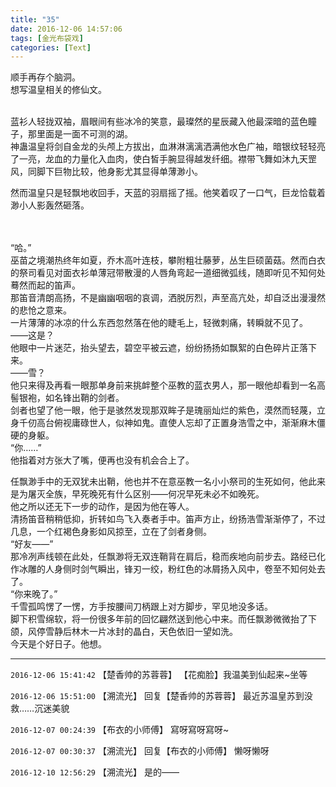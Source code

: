 ```yaml
---
title: "35"
date: 2016-12-06 14:57:06
tags: [金光布袋戏]
categories: [Text]
---
```


<p dir="ltr"  >顺手再存个脑洞。<br />想写温皇相关的修仙文。<br /><br /></p> 
<p dir="ltr"  >蓝衫人轻拢双袖，眉眼间有些冰冷的笑意，最璨然的星辰藏入他最深暗的蓝色瞳子，那里面是一面不可测的湖。<br />神蛊温皇将剑自金龙的头颅上方拔出，血淋淋漓漓洒满他水色广袖，暗银纹轻轻亮了一亮，龙血的力量化入血肉，使白皙手腕显得越发纤细。襟带飞舞如沐九天罡风，同脚下巨物比较，他身影尤其显得单薄渺小。</p> 
<p dir="ltr"  >然而温皇只是轻飘地收回手，天蓝的羽扇摇了摇。他笑着叹了一口气，巨龙恰载着渺小人影轰然砸落。<br /><br /><br /></p> 
<p dir="ltr"  >“哈。”<br />巫苗之境潮热终年如夏，乔木高叶连枝，攀附粗壮藤萝，丛生巨硕菌菇。然而白衣的祭司看见对面衣衫单薄冠带散漫的人唇角弯起一道细微弧线，随即听见不知何处蓦然而起的笛声。<br />那笛音清朗高扬，不是幽幽咽咽的哀调，洒脱厉烈，声至高亢处，却自泛出漫漫然的悲怆之意来。<br />一片薄薄的冰凉的什么东西忽然落在他的睫毛上，轻微刺痛，转瞬就不见了。<br />——这是？<br />他眼中一片迷茫，抬头望去，碧空平被云遮，纷纷扬扬如飘絮的白色碎片正落下来。<br />——雪？<br />他只来得及再看一眼那单身前来挑衅整个巫教的蓝衣男人，那一眼他却看到一名高髻银袍，如名锋出鞘的剑者。<br />剑者也望了他一眼，他于是骇然发现那双眸子是瑰丽灿烂的紫色，漠然而轻蔑，立身千仞高台俯视庸碌世人，似神如鬼。直使人忘却了正置身浩雪之中，渐渐麻木僵硬的身躯。<br />“你……”<br />他指着对方张大了嘴，便再也没有机会合上了。</p> 
<p dir="ltr"  >任飘渺手中的无双犹未出鞘，他也并不在意巫教一名小小祭司的生死如何，他此来是为屠灭全族，早死晚死有什么区别——何况早死未必不如晚死。<br />他之所以还无下一步的动作，是因为他在等人。<br />清扬笛音稍稍低抑，折转如鸟飞入奏者手中。笛声方止，纷扬浩雪渐渐停了，不过几息，一个红褐色身影如风掠至，立在了剑者身侧。<br />“好友——”<br />那冷冽声线顿在此处，任飘渺将无双连鞘背在肩后，稳而疾地向前步去。路经已化作冰雕的人身侧时剑气瞬出，锋刃一绞，粉红色的冰屑扬入风中，卷至不知何处去了。<br />“你来晚了。”<br />千雪孤鸣愣了一愣，方手按腰间刀柄跟上对方脚步，罕见地没多话。<br />脚下积雪绵软，将一份很多年前的回忆翩然送到他心中来。而任飘渺微微抬了下颌，风停雪静后林木一片冰封的晶白，天色依旧一望如洗。<br />今天是个好日子。他想。</p>

<!-- more -->

---

`2016-12-06 15:41:42` 【楚香帅的苏蓉蓉】 【花痴脸】我温美到仙起来~坐等

`2016-12-06 15:51:00` 【溯流光】 回复【楚香帅的苏蓉蓉】 最近苏温皇苏到没救……沉迷美貌

`2016-12-07 00:24:39` 【布衣的小师傅】 寫呀寫呀寫呀~

`2016-12-07 00:30:37` 【溯流光】 回复【布衣的小师傅】 懒呀懒呀

`2016-12-10 12:56:29` 【溯流光】 是的——
